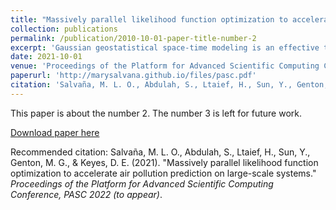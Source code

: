 ```yaml
---
title: "Massively parallel likelihood function optimization to accelerate air pollution prediction on large-scale systems"
collection: publications
permalink: /publication/2010-10-01-paper-title-number-2
excerpt: 'Gaussian geostatistical space-time modeling is an effective tool for performing statistical inference of field data evolving in space and time, generalizing spatial modeling alone at the cost of greater complexity of operations and storage, and pushing geostatistical modeling even further into the arms of high performance computing. It makes inferences for missing data by leveraging space-time measurements  of one or more fields. We propose a high-performance implementation of a widely applied space-time modeling method for large-scale systems, using a two-level parallelization technique.  At the inner level, we rely on state-of-the-art dense linear algebra libraries and parallel runtime systems to perform complex matrix operations required in modeling and prediction operations using maximum likelihood estimation (MLE), i.e., the Cholesky factorization of the Gaussian space-time covariance matrix. At the outer level, we parallelize the optimization process using a distributed implementation of the particle swarm optimization (PSO) algorithm. At this level, parallelization is accomplished using MPI sub-communicators, where nodes in each sub-communicator perform a single MLE iteration at a time. We evaluate the performance and the accuracy of the proposed implementation using synthetic datasets and a real particulate matter (PM) dataset illustrating the application of the technique to air pollution. We achieve up to 24.45, 49.70, 100.06, 189.67, 369.22, and 757.16 TFLOPS/s using 32, 64, 128, 256, 512, and 1024 nodes, respectively, of a Cray XC40 system, with an average of 60% of the peak performance on 1024 nodes with 490K problem size.'
date: 2021-10-01
venue: 'Proceedings of the Platform for Advanced Scientific Computing Conference, PASC 2022'
paperurl: 'http://marysalvana.github.io/files/pasc.pdf'
citation: 'Salvaña, M. L. O., Abdulah, S., Ltaief, H., Sun, Y., Genton, M. G., & Keyes, D. E. (2021). &quot;Massively parallel likelihood function optimization to accelerate air pollution prediction on large-scale systems.&quot; <i>Under revision</i>.'
---
```

This paper is about the number 2. The number 3 is left for future work.

[Download paper here](http://marysalvana.github.io/files/pasc.pdf)

Recommended citation: Salvaña, M. L. O., Abdulah, S., Ltaief, H., Sun, Y., Genton, M. G., & Keyes, D. E. (2021). "Massively parallel likelihood function optimization to accelerate air pollution prediction on large-scale systems." <i>Proceedings of the Platform for Advanced Scientific Computing Conference, PASC 2022 (to appear)</i>.
